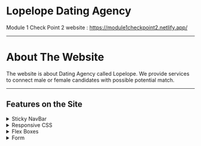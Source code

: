 # Lopelope Dating Agency

Module 1 Check Point 2 website : https://module1checkpoint2.netlify.app/

------------------------
# About The Website #

The website is about Dating Agency called Lopelope.
We provide services to connect male or female candidates with possible potential match. 

------------------------

## Features on the Site
<details>
           <summary>Sticky NavBar</summary>
           <p></p>
         </details>
<details>
           <summary>Responsive CSS</summary>
           <p></p>
         </details>
<details>
           <summary>Flex Boxes</summary>
           <p></p>
         </details>
<details>
           <summary>Form</summary>
           <p></p>
         </details>



         



